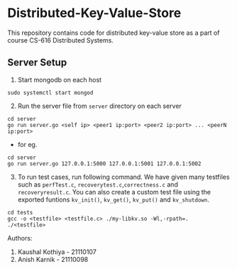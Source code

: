 # Distributed-Key-Value-Store
This repository contains code for distributed key-value store as a part of course CS-616 Distributed Systems.

## Server Setup

1. Start mongodb on each host
```
sudo systemctl start mongod
```

2. Run the server file from `server` directory on each server

```
cd server
go run server.go <self ip> <peer1 ip:port> <peer2 ip:port> ... <peerN ip:port>
```

- for eg.
```
cd server
go run server.go 127.0.0.1:5000 127.0.0.1:5001 127.0.0.1:5002
```

3. To run test cases, run following command. We have given many testfiles such as `perfTest.c`, `recoverytest.c`,`correctness.c` and `recoveryresult.c`. You can also create a custom test file using the exported funtions `kv_init()`, `kv_get()`, `kv_put()` and `kv_shutdown`.

```
cd tests
gcc -o <testfile> <testfile.c> ./my-libkv.so -Wl,-rpath=.
./<testfile>
```

Authors:
1. Kaushal Kothiya - 21110107
2. Anish Karnik - 21110098
